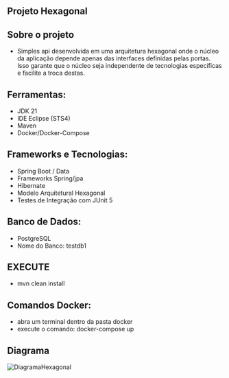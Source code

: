 ## Projeto Hexagonal

## Sobre o projeto
- Simples api desenvolvida em uma arquitetura hexagonal onde o núcleo da aplicação depende apenas das interfaces 
 definidas pelas portas. Isso garante que o núcleo seja independente de tecnologias específicas e facilite a troca destas.

## Ferramentas:

- JDK 21
- IDE Eclipse (STS4)
- Maven
- Docker/Docker-Compose

## Frameworks e Tecnologias:
- Spring Boot / Data
- Frameworks Spring/jpa
- Hibernate
- Modelo Arquitetural Hexagonal
- Testes de Integração com JUnit 5

## Banco de Dados:
- PostgreSQL
- Nome do Banco: testdb1

## EXECUTE
- mvn clean install

## Comandos Docker:
- abra um terminal dentro da pasta docker
-  execute o comando: docker-compose up
  
## Diagrama
![DiagramaHexagonal](https://github.com/Ernilson/hexagonal/assets/30840118/7b0f2644-14a2-4a30-8ea1-e504a99876d7)
